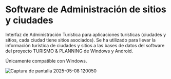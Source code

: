 # Software de Administración de sitios y ciudades
Interfaz de Administración Turística para aplicaciones turísticas (ciudades y sitios, cada ciudad tiene sitios asociados). Se ha utilizado para llevar la información turística de ciudades y sitios a las bases de datos del software del proyecto TURISMO & PLANNING de Windows y Android.

Únicamente compatible con Windows.

![Captura de pantalla 2025-05-08 120050](https://github.com/user-attachments/assets/b070265d-0962-4c84-9b41-afcc150df737)
